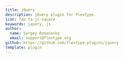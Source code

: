 ```yaml
---
title: jQuery
description: jQuery plugin for Flextype.
icon: fab fa-js-square
keywords: jquery, js
author:
  name: Sergey Romanenko
  email: support@flextype.org
github: https://github.com/flextype-plugins/jquery
template: plugin
---
```


